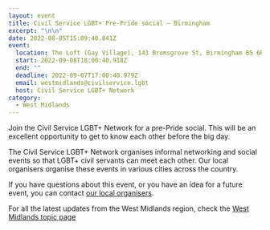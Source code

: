 ```yaml
---
layout: event
title: Civil Service LGBT+ Pre-Pride social – Birmingham
excerpt: "\n\n"
date: 2022-08-05T15:09:40.841Z
event:
  location: The Loft (Gay Village), 143 Bromsgrove St, Birmingham B5 6RG
  start: 2022-09-08T18:00:40.918Z
  end: ""
  deadline: 2022-09-07T17:00:40.979Z
  email: westmidlands@civilservice.lgbt
  host: Civil Service LGBT+ Network
category:
  - West Midlands
---
```

Join the Civil Service LGBT+ Network for a pre-Pride social. This will be an excellent opportunity to get to know each other before the big day. 

The Civil Service LGBT+ Network organises informal networking and social events so that LGBT+ civil servants can meet each other. Our local organisers organise these events in various cities across the country.

If you have questions about this event, or you have an idea for a future event, you can contact [our local organisers](/team).

For all the latest updates from the West Midlands region, check the [West Midlands topic page](/topic/west-midlands)